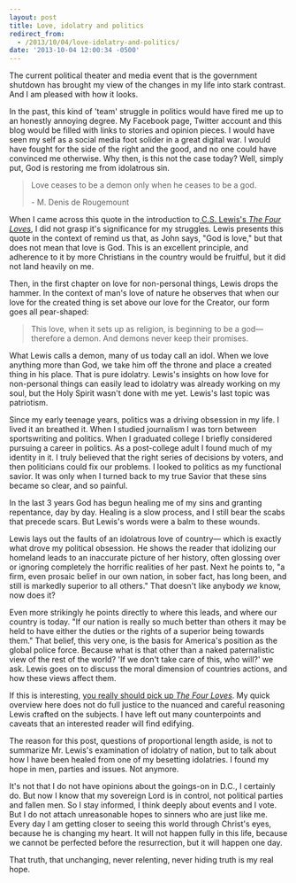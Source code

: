 ```yaml
---
layout: post
title: Love, idolatry and politics
redirect_from:
  - /2013/10/04/love-idolatry-and-politics/
date: '2013-10-04 12:00:34 -0500'
---
```

<p>The current political theater and media event that is the government shutdown has brought my view of the changes in my life into stark contrast. And I am pleased with how it looks.</p>
<p>In the past, this kind of 'team' struggle in politics would have fired me up to an honestly annoying degree. My Facebook page, Twitter account and this blog would be filled with links to stories and opinion pieces. I would have seen my self as a social media foot solider in a great digital war. I would have fought for the side of the right and the good, and no one could have convinced me otherwise. Why then, is this not the case today? Well, simply put, God is restoring me from idolatrous sin.</p>
<blockquote><p>Love ceases to be a demon only when he ceases to be a god.</p>
<p>- M. Denis de Rougemount</p></blockquote>
<p>When I came across this quote in the introduction to<a href="http://www.amazon.com/gp/product/0156329301/ref=as_li_ss_tl?ie=UTF8&amp;camp=1789&amp;creative=390957&amp;creativeASIN=0156329301&amp;linkCode=as2&amp;tag=blundin-20"> C.S. Lewis's <em>The Four Loves</em></a>, I did not grasp it's significance for my struggles. Lewis presents this quote in the context of remind us that, as John says, "God is love," but that does not mean that love is God. This is an excellent principle, and adherence to it by more Christians in the country would be fruitful, but it did not land heavily on me.</p>
<p>Then, in the first chapter on love for non-personal things, Lewis drops the hammer. In the context of man's love of nature he observes that when our love for the created thing is set above our love for the Creator, our form goes all pear-shaped:</p>
<blockquote><p>This love, when it sets up as religion, is beginning to be a god— therefore a demon. And demons never keep their promises.</p></blockquote>
<p>What Lewis calls a demon, many of us today call an idol. When we love anything more than God, we take him off the throne and place a created thing in his place. That is pure idolatry. Lewis's insights on how love for non-personal things can easily lead to idolatry was already working on my soul, but the Holy Spirit wasn't done with me yet. Lewis's last topic was patriotism.</p>
<p>Since my early teenage years, politics was a driving obsession in my life. I lived it an breathed it. When I studied journalism I was torn between sportswriting and politics. When I graduated college I briefly considered pursuing a career in politics. As a post-college adult I found much of my identity in it. I truly believed that the right series of decisions by voters, and then politicians could fix our problems. I looked to politics as my functional savior. It was only when I turned back to my true Savior that these sins became so clear, and so painful.</p>
<p>In the last 3 years God has begun healing me of my sins and granting repentance, day by day. Healing is a slow process, and I still bear the scabs that precede scars. But Lewis's words were a balm to these wounds.</p>
<p>Lewis lays out the faults of an idolatrous love of country— which is exactly what drove my political obsession. He shows the reader that idolizing our homeland leads to an inaccurate picture of her history, often glossing over or ignoring completely the horrific realities of her past. Next he points to, "a firm, even prosaic belief in our own nation, in sober fact, has long been, and still is markedly superior to all others." That doesn't like anybody <em>we</em> know, now does it?</p>
<p>Even more strikingly he points directly to where this leads, and where our country is today. "If our nation is really so much better than others it may be held to have either the duties or the rights of a superior being towards them." That belief, this very one, is the basis for America's position as the global police force. Because what is that other than a naked paternalistic view of the rest of the world? 'If we don't take care of this, who will?' we ask. Lewis goes on to discuss the moral dimension of countries actions, and how these views affect them.</p>
<p>If this is interesting, <a href="http://www.amazon.com/gp/product/0156329301/ref=as_li_ss_tl?ie=UTF8&amp;camp=1789&amp;creative=390957&amp;creativeASIN=0156329301&amp;linkCode=as2&amp;tag=blundin-20">you really should pick up <em>The Four Loves</em></a>. My quick overview here does not do full justice to the nuanced and careful reasoning Lewis crafted on the subjects. I have left out many counterpoints and caveats that an interested reader will find edifying.</p>
<p>The reason for this post, questions of proportional length aside, is not to summarize Mr. Lewis's examination of idolatry of nation, but to talk about how I have been healed from one of my besetting idolatries. I found my hope in men, parties and issues. Not anymore.</p>
<p>It's not that I do not have opinions about the goings-on in D.C., I certainly do. But now I know that my sovereign Lord is in control, not political parties and fallen men. So I stay informed, I think deeply about events and I vote. But I do not attach unreasonable hopes to sinners who are just like me. Every day I am getting closer to seeing this world through Christ's eyes, because he is changing my heart. It will not happen fully in this life, because we cannot be perfected before the resurrection, but it will happen one day.</p>
<p>That truth, that unchanging, never relenting, never hiding truth is my real hope.</p>
